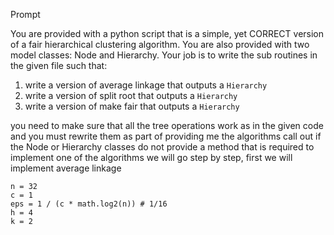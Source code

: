 Prompt

You are provided with a python script that is a simple, yet CORRECT version of a fair hierarchical clustering algorithm. 
You are also provided with two model classes: Node and Hierarchy. Your job is to write the sub routines in the given file such that: 

1. write a version of average linkage that outputs a `Hierarchy`
2. write a version of split root that outputs a `Hierarchy`
3. write a version of make fair that outputs a `Hierarchy`

you need to make sure that all the tree operations work as in the given code and you must rewrite them as part of providing me the algorithms
call out if the Node or Hierarchy classes do not provide a method that is required to implement one of the algorithms
we will go step by step, first we will implement average linkage


    n = 32
    c = 1
    eps = 1 / (c * math.log2(n)) # 1/16
    h = 4
    k = 2